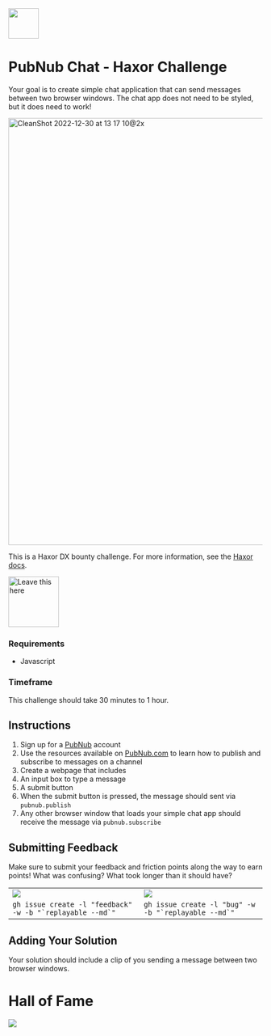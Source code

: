 <img src="https://user-images.githubusercontent.com/318295/210098460-488a8ea7-0c7d-4c54-a220-69f41c56b737.png" height="60">

# PubNub Chat - Haxor Challenge

Your goal is to create simple chat application that can send messages between two browser windows. The chat app does not need to be styled, but it does need to work!

<img width="845" alt="CleanShot 2022-12-30 at 13 17 10@2x" src="https://user-images.githubusercontent.com/318295/210105044-5dd9343c-4686-4f59-8e31-b5e55c3e64ee.png">


This is a Haxor DX bounty challenge. For more information, see the [Haxor docs](https://github.com/haxordx/challenges).

<a href="https://github.com/haxordx/challenges"><img src="https://user-images.githubusercontent.com/318295/206277369-fc07ee13-452b-41da-abbc-c8a871e15216.png" width="100" alt="Leave this here" /></a>

### Requirements

- Javascript

### Timeframe

This challenge should take 30 minutes to 1 hour.

## Instructions

1. Sign up for a [PubNub](https://www.pubnub.com/) account
2. Use the resources available on [PubNub.com](https://www.pubnub.com/) to learn how to publish and subscribe to messages on a channel
3. Create a webpage that includes
  1. An input box to type a message
  2. A submit button
4. When the submit button is pressed, the message should sent via `pubnub.publish`
5. Any other browser window that loads your simple chat app should receive the message via `pubnub.subscribe`

## Submitting Feedback

Make sure to submit your feedback and friction points along the way to earn points! What was confusing? What took longer than it should have?

<table>
 <tr>
   <td>
     <a href="https://github.com/haxordx/haxor-challenge-pubnub-js-getting-started/issues/new?labels=feedback"><img src="https://user-images.githubusercontent.com/318295/206285125-c33c7ca5-2359-428a-9e18-6a67b4ecf72e.png" /></a>
   </td>
   <td>
     <a href="https://github.com/haxordx/haxor-challenge-pubnub-js-getting-started/issues/new?labels=bug"><img src="https://user-images.githubusercontent.com/318295/206284485-976ecd81-3d08-41a8-93ca-d6e940583a7c.png" /></a>
   </td>
 </tr>
  
 <tr>
   <td>
     <code>gh issue create -l "feedback" -w -b "`replayable --md`"</code>
   </td>
   <td>
     <code>gh issue create -l "bug" -w -b "`replayable --md`"</code>
   </td>
  </tr> 
</table>

## Adding Your Solution

Your solution should include a clip of you sending a message between two browser windows.

# Hall of Fame

<a href="https://github.com/haxordx/haxor-challenge-template/graphs/contributors">
  <img src="https://contrib.rocks/image?repo=haxordx/haxor-challenge-template" />
</a>

